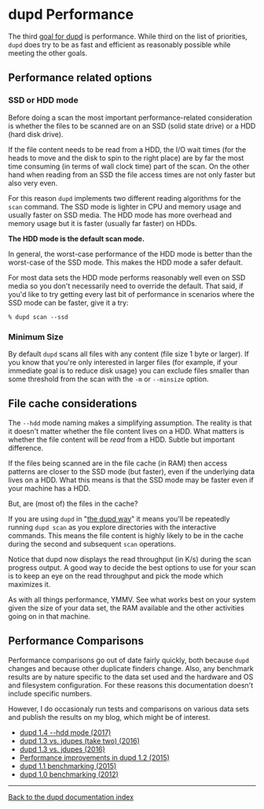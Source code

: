 
dupd Performance
================

The third [goal for dupd](index.md) is performance. While third on the
list of priorities, `dupd` does try to be as fast and efficient as
reasonably possible while meeting the other goals.

Performance related options
---------------------------

### SSD or HDD mode

Before doing a scan the most important performance-related
consideration is whether the files to be scanned are on an SSD (solid
state drive) or a HDD (hard disk drive).

If the file content needs to be read from a HDD, the I/O wait times
(for the heads to move and the disk to spin to the right place) are by
far the most time consuming (in terms of wall clock time) part of the
scan. On the other hand when reading from an SSD the file access times
are not only faster but also very even.

For this reason `dupd` implements two different reading algorithms for
the `scan` command. The SSD mode is lighter in CPU and memory usage
and usually faster on SSD media. The HDD mode has more overhead and
memory usage but it is faster (usually far faster) on HDDs.

**The HDD mode is the default scan mode.**

In general, the worst-case performance of the HDD mode is better than
the worst-case of the SSD mode. This makes the HDD mode a safer default.

For most data sets the HDD mode performs reasonably well even on SSD
media so you don't necessarily need to override the default. That
said, if you'd like to try getting every last bit of performance in
scenarios where the SSD mode can be faster, give it a try:

```
% dupd scan --ssd
```

### Minimum Size

By default `dupd` scans all files with any content (file size 1 byte
or larger). If you know that you're only interested in larger files
(for example, if your immediate goal is to reduce disk usage) you can
exclude files smaller than some threshold from the scan with the `-m`
or `--minsize` option.


File cache considerations
-------------------------

The `--hdd` mode naming makes a simplifying assumption. The reality is
that it doesn't matter whether the file content lives on a HDD. What
matters is whether the file content will be *read* from a HDD. Subtle
but important difference.

If the files being scanned are in the file cache (in RAM) then access
patterns are closer to the SSD mode (but faster), even if the
underlying data lives on a HDD. What this means is that the SSD mode
may be faster even if your machine has a HDD.

But, are (most of) the files in the cache?

If you are using `dupd` in "[the dupd way](examples.md)" it means
you'll be repeatedly running `dupd scan` as you explore directories
with the interactive commands. This means the file content is highly
likely to be in the cache during the second and subsequent `scan`
operations.

Notice that dupd now displays the read throughput (in K/s) during the
scan progress output. A good way to decide the best options to use for
your scan is to keep an eye on the read throughput and pick the mode
which maximizes it.

As with all things performance, YMMV. See what works best on your
system given the size of your data set, the RAM available and the
other activities going on in that machine.

Performance Comparisons
-----------------------

Performance comparisons go out of date fairly quickly, both because
`dupd` changes and because other duplicate finders change. Also, any
benchmark results are by nature specific to the data set used and the
hardware and OS and filesystem configuration. For these reasons this
documentation doesn't include specific numbers.

However, I do occasionaly run tests and comparisons on various data
sets and publish the results on my blog, which might be of interest.

* [dupd 1.4 --hdd mode (2017)](http://www.virkki.com/jyri/articles/index.php/dupd-introducing-hdd-mode/)
* [dupd 1.3 vs. jdupes (take two) (2016)](http://www.virkki.com/jyri/articles/index.php/dupd-vs-jdupes-take-2/)
* [dupd 1.3 vs. jdupes (2016)](http://www.virkki.com/jyri/articles/index.php/dupd-vs-jdupes/)
* [Performance improvements in dupd 1.2 (2015)](http://www.virkki.com/jyri/articles/index.php/some-dupd-performance-improvements/)
* [dupd 1.1 benchmarking (2015)](http://www.virkki.com/jyri/articles/index.php/duplicate-file-detection-performance/)
* [dupd 1.0 benchmarking (2012)](http://www.virkki.com/jyri/articles/index.php/duplicate-file-detection-with-dupd/)

---
[Back to the dupd documentation index](index.md)

